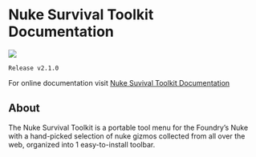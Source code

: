 # Nuke Survival Toolkit Documentation
![](images/NukeSurvivalToolkit_Splashpage_v04.jpg)

`Release v2.1.0`

For online documentation visit [Nuke Suvival Toolkit Documentation](https://creativelyons.github.io/mkDocsTest/documentation/site/)

## About

The Nuke Survival Toolkit is a portable tool menu for the Foundry’s Nuke with a hand-picked selection of nuke gizmos collected from all over the web, organized into 1 easy-to-install toolbar.

